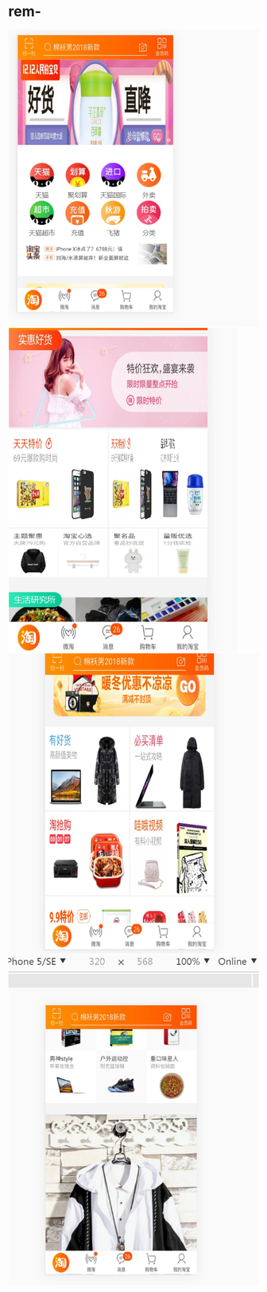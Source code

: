 # rem-
![Alt](https://github.com/huangxinl/rem-/blob/master/show/7RT95648YMAVPH__GC%40%5BYL9.png)
![Alt](https://github.com/huangxinl/rem-/blob/master/show/A_%5D1ML%4088F%5B(%24%24M0VG%258)VN.png)
![Alt](https://github.com/huangxinl/rem-/blob/master/show/ILV%2451SXK0%40HRVJ5G9XTA75.png)
![Alt](https://github.com/huangxinl/rem-/blob/master/show/LH5VI3_725%40GS%5DA~%5B9U%25GUU.png)

